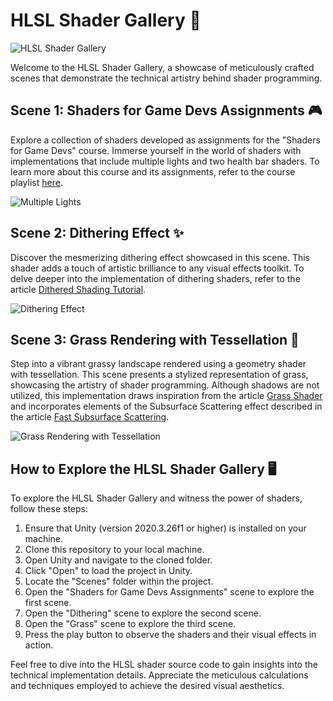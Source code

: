 ﻿# HLSL Shader Gallery 🎨

![HLSL Shader Gallery](docs/grass.png)

Welcome to the HLSL Shader Gallery, a showcase of meticulously crafted scenes that demonstrate the technical artistry behind shader programming. 

## Scene 1: Shaders for Game Devs Assignments 🎮

Explore a collection of shaders developed as assignments for the "Shaders for Game Devs" course. Immerse yourself in the world of shaders with implementations that include multiple lights and two health bar shaders. To learn more about this course and its assignments, refer to the course playlist [here](https://www.youtube.com/playlist?list=PLImQaTpSAdsCnJon-Eir92SZMl7tPBS4Z).

![Multiple Lights](docs/multiple_lights.png)

## Scene 2: Dithering Effect ✨

Discover the mesmerizing dithering effect showcased in this scene. This shader adds a touch of artistic brilliance to any visual effects toolkit. To delve deeper into the implementation of dithering shaders, refer to the article [Dithered Shading Tutorial](https://medium.com/the-bkpt/dithered-shading-tutorial-29f57d06ac39).

![Dithering Effect](docs/Dithering.png)

## Scene 3: Grass Rendering with Tessellation 🌿

Step into a vibrant grassy landscape rendered using a geometry shader with tessellation. This scene presents a stylized representation of grass, showcasing the artistry of shader programming. Although shadows are not utilized, this implementation draws inspiration from the article [Grass Shader](https://roystan.net/articles/grass-shader/) and incorporates elements of the Subsurface Scattering effect described in the article [Fast Subsurface Scattering](https://www.alanzucconi.com/2017/08/30/fast-subsurface-scattering-1/).

![Grass Rendering with Tessellation](docs/grass.png)

## How to Explore the HLSL Shader Gallery 🖥️

To explore the HLSL Shader Gallery and witness the power of shaders, follow these steps:

1. Ensure that Unity (version 2020.3.26f1 or higher) is installed on your machine.
2. Clone this repository to your local machine.
3. Open Unity and navigate to the cloned folder.
4. Click "Open" to load the project in Unity.
5. Locate the "Scenes" folder within the project.
6. Open the "Shaders for Game Devs Assignments" scene to explore the first scene.
7. Open the "Dithering" scene to explore the second scene.
8. Open the "Grass" scene to explore the third scene.
9. Press the play button to observe the shaders and their visual effects in action.

Feel free to dive into the HLSL shader source code to gain insights into the technical implementation details. Appreciate the meticulous calculations and techniques employed to achieve the desired visual aesthetics.